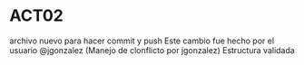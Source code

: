 # ACT02
archivo nuevo para hacer commit y push
Este cambio fue hecho por el usuario @jgonzalez  (Manejo de clonflicto por jgonzalez)
Estructura validada